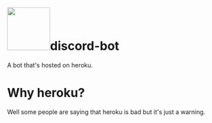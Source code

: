 # <img src="https://cdn.discordapp.com/embed/avatars/0.png" width="100">discord-bot
A bot that's hosted on heroku.

# Why heroku?
Well some people are saying that heroku is bad but it's just a warning.
